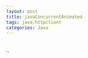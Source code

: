 ```yaml
---
layout: post
title: javaConcurrentAnimated
tags: java,httpclient
categories: Java
---
```


<div class="toc"></div>

<br/>
..
